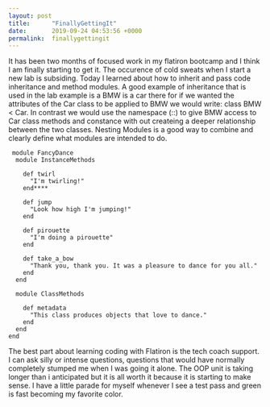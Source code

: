 ```yaml
---
layout: post
title:      "FinallyGettingIt"
date:       2019-09-24 04:53:56 +0000
permalink:  finallygettingit
---
```


It has been two months of focused work in my flatiron bootcamp and I think I am finally starting to get it.  The occurence of cold sweats when I start a new lab is subsiding. 
 Today I learned about how to inherit and pass code inheritance and method modules.
 A good example of inheritance that is used in the lab example is 
 a BMW is a car there for if we wanted the attributes of the Car class to be applied to BMW we would write:
 class BMW < Car.
 In contrast we would use the namespace (::) to give BMW access to Car class  methods and constance with out createing a deeper relationship between the two classes. 
 Nesting Modules is a good way to combine and clearly define what modules are intended to do.
```
 module FancyDance
  module InstanceMethods
 
    def twirl
      "I'm twirling!"
    end****
 
    def jump
      "Look how high I'm jumping!"
    end
 
    def pirouette
      "I'm doing a pirouette"
    end
 
    def take_a_bow
      "Thank you, thank you. It was a pleasure to dance for you all."
    end
  end
 
  module ClassMethods
 
    def metadata
      "This class produces objects that love to dance."
    end
  end
end

```

The best part about learning coding with Flatiron is the tech coach support.  I can ask silly or intense questions, questions that would have normally completely stumped me when I was going it alone. The OOP unit is taking longer than i anticipated but it is all worth it because it is starting to make sense.  I have a little parade for myself whenever I see a test pass and green is fast becoming my favorite color.

